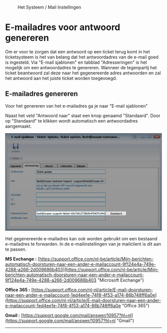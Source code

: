 <properties>
	<page>
		<title>E-mailadres genereren</title>
	</page>
	<menu>
		<position>Het Systeem / Mail Instellingen </position> 
		<title>E-mailadres genereren</title>
	</menu>
</properties>

# E-mailadres voor antwoord genereren #

Om er voor te zorgen dat een antwoord op een ticket terug komt in het ticketsysteem is het van belang dat het antwoordadres van de e-mail goed is ingesteld. Via "E-mail sjablonen" en tabblad "Adresseringen" is het mogelijk om een antwoordadres te genereren. Wanneer de tegenpartij het ticket beantwoord zal deze naar het gegenereerde adres antwoorden en zal het antwoord aan het juiste ticket worden toegevoegd.

## E-mailadres genereren ##

Voor het genereren van het e-mailadres ga je naar "E-mail sjablonen" 

Naast het veld "Antwoord naar" staat een knop genaamd "Standaard". Door op "Standaard" te klikken wordt automatisch een antwoordadres aangemaakt.

![E-mailadres Genereren](images/e-mail-koppelen-aan-ticketsysteem.jpg)

<div class="tip">
Het gegenereerde e-mailadres kan ook worden gebruikt om een bestaand e-mailadres te forwarden. In de e-mailinstellingen van je mailclient is dit aan te passen. 

**MS Exchange :** [https://support.office.com/nl-be/article/Mijn-berichten-automatisch-doorsturen-naar-een-ander-e-mailaccount-9f124e4a-749e-4288-a266-2d009686b403](https://support.office.com/nl-be/article/Mijn-berichten-automatisch-doorsturen-naar-een-ander-e-mailaccount-9f124e4a-749e-4288-a266-2d009686b403 "Microsoft Exchange")

**Office 365 :** [https://support.office.com/nl-nl/article/E-mail-doorsturen-naar-een-ander-e-mailaccount-1ed4ee1e-74f8-4f53-a174-86b748ff6a0e](https://support.office.com/nl-nl/article/E-mail-doorsturen-naar-een-ander-e-mailaccount-1ed4ee1e-74f8-4f53-a174-86b748ff6a0e "Office 365")

**Gmail :** [https://support.google.com/mail/answer/10957?hl=nl](https://support.google.com/mail/answer/10957?hl=nl "Gmail")
</div>


----------







